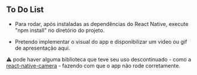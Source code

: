 ## To Do List

-  Para rodar, após instaladas as dependências do React Native, execute "npm install" no diretório do projeto.

-  Pretendo implementar o visual do app e disponibilizar um video ou gif de apresentação aqui.

:warning: pode haver alguma biblioteca que teve seu uso descontinuado - como a [react-native-camera](https://github.com/react-native-camera/react-native-camera) - fazendo com que o app não rode corretamente.

